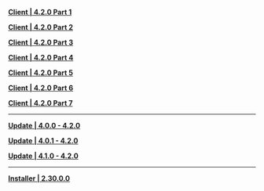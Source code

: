 **[Client | 4.2.0  Part 1](https://autopatchhk.yuanshen.com/client_app/download/pc_zip/20231030132335_iOEfPMcbrXpiA8Ca/GenshinImpact_4.2.0.zip.001)**

**[Client | 4.2.0  Part 2](https://autopatchhk.yuanshen.com/client_app/download/pc_zip/20231030132335_iOEfPMcbrXpiA8Ca/GenshinImpact_4.2.0.zip.002)**

**[Client | 4.2.0  Part 3](https://autopatchhk.yuanshen.com/client_app/download/pc_zip/20231030132335_iOEfPMcbrXpiA8Ca/GenshinImpact_4.2.0.zip.003)**

**[Client | 4.2.0  Part 4](https://autopatchhk.yuanshen.com/client_app/download/pc_zip/20231030132335_iOEfPMcbrXpiA8Ca/GenshinImpact_4.2.0.zip.004)**

**[Client | 4.2.0  Part 5](https://autopatchhk.yuanshen.com/client_app/download/pc_zip/20231030132335_iOEfPMcbrXpiA8Ca/GenshinImpact_4.2.0.zip.005)**

**[Client | 4.2.0  Part 6](https://autopatchhk.yuanshen.com/client_app/download/pc_zip/20231030132335_iOEfPMcbrXpiA8Ca/GenshinImpact_4.2.0.zip.006)**

**[Client | 4.2.0  Part 7](https://autopatchhk.yuanshen.com/client_app/download/pc_zip/20231030132335_iOEfPMcbrXpiA8Ca/GenshinImpact_4.2.0.zip.007)**


---

**[Update | 4.0.0 - 4.2.0](https://autopatchhk.yuanshen.com/client_app/update/hk4e_global/10/game_4.0.0_4.2.0_hdiff_NGAnaC4bD0z6Excs.zip)**

**[Update | 4.0.1 - 4.2.0](https://autopatchhk.yuanshen.com/client_app/update/hk4e_global/10/game_4.0.1_4.2.0_hdiff_fkU1mJghZD5ScQvI.zip)**

**[Update | 4.1.0 - 4.2.0](https://autopatchhk.yuanshen.com/client_app/update/hk4e_global/10/game_4.1.0_4.2.0_hdiff_pORAhLFjCN9dvuW7.zip)**

---

**[Installer | 2.30.0.0](https://download-porter.hoyoverse.com/download-porter/2023/11/02/GenshinImpact_install_20231018104733.exe)**
